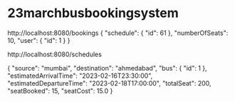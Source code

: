 # 23marchbusbookingsystem

http://localhost:8080/bookings
{
    "schedule": {
        "id": 61
    },
    "numberOfSeats": 10,
    "user": {
        "id": 1
    }
}


http://localhost:8080/schedules

{
    "source": "mumbai",
    "destination": "ahmedabad",
    "bus": {
        "id": 1
    },
    "estimatedArrivalTime": "2023-02-16T23:30:00",
    "estimatedDepartureTime": "2023-02-18T17:00:00",
    "totalSeat": 200,
    "seatBooked": 15,
    "seatCost": 15.0
}
